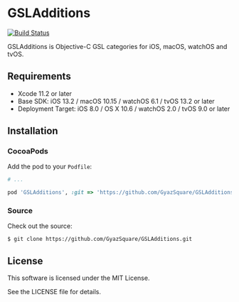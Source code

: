 # GSLAdditions

[![Build Status](https://travis-ci.org/GyazSquare/GSLAdditions.svg?branch=master)](https://travis-ci.org/GyazSquare/GSLAdditions)

GSLAdditions is Objective-C GSL categories for iOS, macOS, watchOS and tvOS.

## Requirements

* Xcode 11.2 or later
* Base SDK: iOS 13.2 / macOS 10.15 / watchOS 6.1 / tvOS 13.2 or later
* Deployment Target: iOS 8.0 / OS X 10.6 / watchOS 2.0 / tvOS 9.0 or later

## Installation

### CocoaPods

Add the pod to your `Podfile`:

```ruby
# ...

pod 'GSLAdditions', :git => 'https://github.com/GyazSquare/GSLAdditions.git'
```

### Source

Check out the source:

```shell
$ git clone https://github.com/GyazSquare/GSLAdditions.git
```

## License

This software is licensed under the MIT License.

See the LICENSE file for details.
